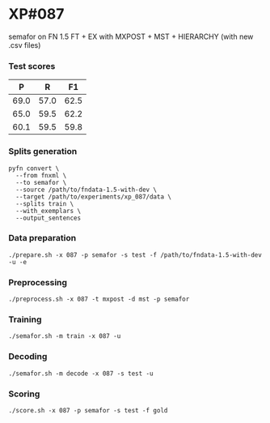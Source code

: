 # XP\#087

semafor on FN 1.5 FT + EX with MXPOST + MST + HIERARCHY (with new .csv files)

### Test scores
| P | R | F1 |
| --- | --- | --- |
| 69.0 | 57.0 | 62.5 |
| 65.0 | 59.5 | 62.2 |
| 60.1 | 59.5 | 59.8 |

### Splits generation
```
pyfn convert \
  --from fnxml \
  --to semafor \
  --source /path/to/fndata-1.5-with-dev \
  --target /path/to/experiments/xp_087/data \
  --splits train \
  --with_exemplars \
  --output_sentences
```

### Data preparation
```
./prepare.sh -x 087 -p semafor -s test -f /path/to/fndata-1.5-with-dev -u -e
```

### Preprocessing
```
./preprocess.sh -x 087 -t mxpost -d mst -p semafor
```

### Training
```
./semafor.sh -m train -x 087 -u
```

### Decoding
```
./semafor.sh -m decode -x 087 -s test -u
```

### Scoring
```
./score.sh -x 087 -p semafor -s test -f gold
```
